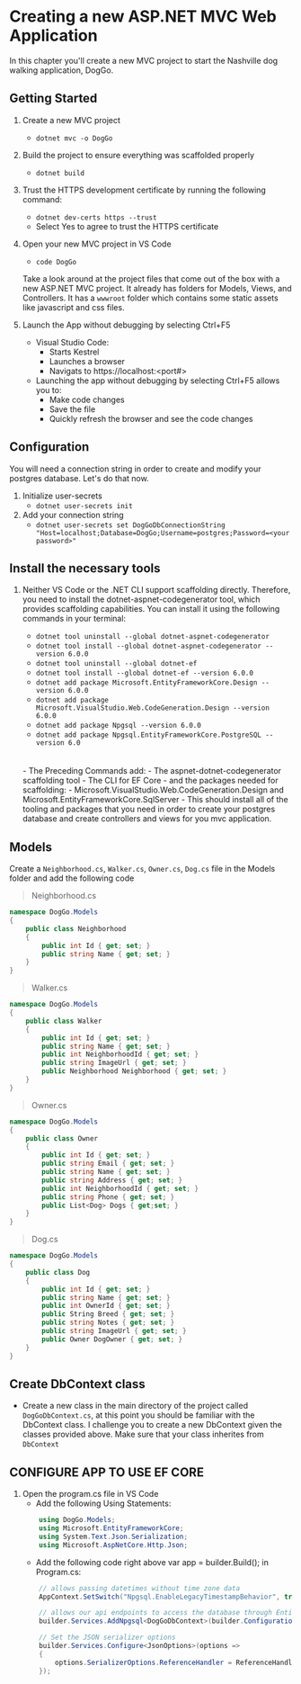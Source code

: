 # Creating a new ASP.NET MVC Web Application

In this chapter you'll create a new MVC project to start the Nashville dog walking application, DogGo.

## Getting Started
1. Create a new MVC project <br/>
    - ```dotnet mvc -o DogGo```
1. Build the project to ensure everything was scaffolded properly
    - ```dotnet build```
1. Trust the HTTPS development certificate by running the following command:
    - ```dotnet dev-certs https --trust```
    - Select Yes to agree to trust the HTTPS certificate
1. Open your new MVC project in VS Code
    - ```code DogGo```

    Take a look around at the project files that come out of the box with a new ASP.NET MVC project. It already has folders for Models, Views, and Controllers. It has a `wwwroot` folder which contains some static assets like javascript and css files.

1. Launch the App without debugging by selecting Ctrl+F5
    - Visual Studio Code:
        - Starts Kestrel
        - Launches a browser
        - Navigats to https://localhost:<port#>
    - Launching the app without debugging by selecting Ctrl+F5 allows you to:
        - Make code changes
        - Save the file
        - Quickly refresh the browser and see the code changes






## Configuration
You will need a connection string in order to create and modify your postgres database.  Let's do that now.

1. Initialize user-secrets
    - ```dotnet user-secrets init```
1. Add your connection string
    - ```dotnet user-secrets set DogGoDbConnectionString "Host=localhost;Database=DogGo;Username=postgres;Password=<your password>"```

## Install the necessary tools

1. Neither VS Code or the .NET CLI support scaffolding directly. Therefore, you need to install the dotnet-aspnet-codegenerator tool, which provides scaffolding capabilities. You can install it using the following commands in your terminal:

    - ```dotnet tool uninstall --global dotnet-aspnet-codegenerator```
    - ```dotnet tool install --global dotnet-aspnet-codegenerator --version 6.0.0```
    - ```dotnet tool uninstall --global dotnet-ef```
    - ```dotnet tool install --global dotnet-ef --version 6.0.0```
    - ```dotnet add package Microsoft.EntityFrameworkCore.Design --version 6.0.0```
    - ```dotnet add package Microsoft.VisualStudio.Web.CodeGeneration.Design --version 6.0.0```
    - ```dotnet add package Npgsql --version 6.0.0```
    - ```dotnet add package Npgsql.EntityFrameworkCore.PostgreSQL --version 6.0```
    <br/>
    <br/>
    - The Preceding Commands add:
        - The aspnet-dotnet-codegenerator scaffolding tool 
        - The CLI for EF Core
        - and the packages needed for scaffolding: 
            - Microsoft.VisualStudio.Web.CodeGeneration.Design and Microsoft.EntityFrameworkCore.SqlServer
    - This should install all of the tooling and packages that you need in order to create your postgres database and create controllers and views for you mvc application.

## Models

Create a `Neighborhood.cs`, `Walker.cs`, `Owner.cs`, `Dog.cs` file in the Models folder and add the following code

> Neighborhood.cs
```csharp
namespace DogGo.Models
{
    public class Neighborhood
    {
        public int Id { get; set; }
        public string Name { get; set; }
    }
}
```

> Walker.cs
```csharp
namespace DogGo.Models
{
    public class Walker
    {
        public int Id { get; set; }
        public string Name { get; set; }
        public int NeighborhoodId { get; set; }
        public string ImageUrl { get; set; }
        public Neighborhood Neighborhood { get; set; }
    }
}
```

> Owner.cs
```csharp
namespace DogGo.Models
{
    public class Owner
    {
        public int Id { get; set; }
        public string Email { get; set; }
        public string Name { get; set; }
        public string Address { get; set; }
        public int NeighborhoodId { get; set; }
        public string Phone { get; set; }
        public List<Dog> Dogs { get;set; }
    }
}
```

> Dog.cs
```csharp
namespace DogGo.Models
{
    public class Dog
    {
        public int Id { get; set; }
        public string Name { get; set; }
        public int OwnerId { get; set; }
        public String Breed { get; set; }
        public string Notes { get; set; }
        public string ImageUrl { get; set; }
        public Owner DogOwner { get; set; }
    }
}
```

## Create DbContext class
- Create a new class in the main directory of the project called `DogGoDbContext.cs`, at this point you should be familiar with the DbContext class. I challenge you to create a new DbContext given the classes provided above. Make sure that your class inherites from `DbContext`



## CONFIGURE APP TO USE EF CORE
1. Open the program.cs file in VS Code
    - Add the following Using Statements:
    ```csharp
        using DogGo.Models;
        using Microsoft.EntityFrameworkCore;
        using System.Text.Json.Serialization;
        using Microsoft.AspNetCore.Http.Json;
    ```
    - Add the following code right above var app = builder.Build(); in Program.cs:
    ```csharp
        // allows passing datetimes without time zone data 
        AppContext.SetSwitch("Npgsql.EnableLegacyTimestampBehavior", true);

        // allows our api endpoints to access the database through Entity Framework Core
        builder.Services.AddNpgsql<DogGoDbContext>(builder.Configuration["DogGoDbConnectionString"]);

        // Set the JSON serializer options
        builder.Services.Configure<JsonOptions>(options =>
        {
            options.SerializerOptions.ReferenceHandler = ReferenceHandler.IgnoreCycles;
        });
    ```




